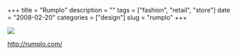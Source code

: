 +++
title = "Rumplo"
description = ""
tags = ["fashion", "retail", "store"]
date = "2008-02-20"
categories = ["design"]
slug = "rumplo"
+++


 

  <div id="screens-thumbs" class="clearfix">
    <div class="txt-center" id="design-submission"><a href="http://rumplo.com/"><img id='bluga-thumbnail-897' class='bluga-thumbnail large' src='//konigi.com/media/bluga/
wt47f279d22e6cc_0.jpg'/></a></div>  
  </div>   
<p><a href="http://rumplo.com/">http://rumplo.com/</a></p>




